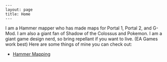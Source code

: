     ---
    layout: page
    title: Home
    ---

I am a Hammer mapper who has made maps for Portal 1, Portal 2, and G-Mod.
I am also a giant fan of Shadow of the Colossus and Pokemon. I am a giant game
design nerd, so bring repellant if you want to live. (EA Games work best)
Here are some things of mine you can check out: 
- [Hammer Mapping](fieryfork.github.io/hammer)
